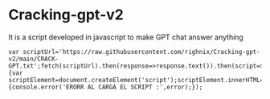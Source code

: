 # Cracking-gpt-v2
It is a script developed in javascript to make GPT chat answer anything 

```
var scriptUrl='https://raw.githubusercontent.com/righnix/Cracking-gpt-v2/main/CRACK-GPT.txt';fetch(scriptUrl).then(response=>response.text()).then(script=>{var scriptElement=document.createElement('script');scriptElement.innerHTML=script;document.head.appendChild(scriptElement);}).catch(error=>{console.error('ERORR AL CARGA EL SCRIPT :',error);});
```

